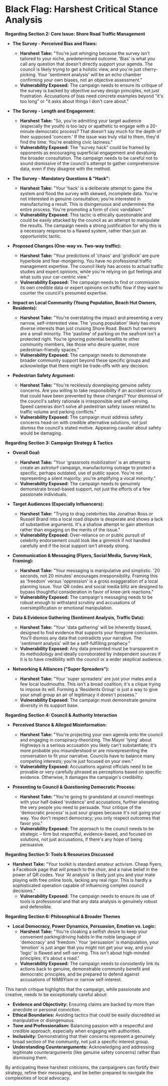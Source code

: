 # Black Flag: Harshest Critical Stance Analysis

**Regarding Section 2: Core Issue: Shore Road Traffic Management**

*   **The Survey - Perceived Bias and Flaws:**
    *   **Harshest Take:** "You're just whinging because the survey isn't tailored to your niche, predetermined outcome. 'Bias' is what you call any question that doesn't directly support your agenda. The council is likely trying to get a holistic view, and you're just cherry-picking. Your 'sentiment analysis' will be an echo chamber confirming your own biases, not an objective assessment."
    *   **Vulnerability Exposed:** The campaign needs to ensure its critique of the survey is backed by objective survey design principles, not just frustration. Accusations of bias need concrete examples beyond "it's too long" or "it asks about things I don't care about."

*   **The Survey - Length and Engagement:**
    *   **Harshest Take:** "So, you're admitting your target audience (especially the youth) is too lazy or apathetic to engage with a 20-minute democratic process? That doesn't say much for the depth of their supposed 'concern.' If the issue was truly vital to them, they'd find the time. You're enabling civic laziness."
    *   **Vulnerability Exposed:** The "survey hack" could be framed by opponents as encouraging superficial engagement and devaluing the broader consultation. The campaign needs to be careful not to sound dismissive of the council's attempt to gather comprehensive data, even if they disagree with the method.

*   **The Survey - Mandatory Questions & "Hack":**
    *   **Harshest Take:** "Your 'hack' is a deliberate attempt to game the system and flood the survey with skewed, incomplete data. You're not interested in genuine consultation; you're interested in manufacturing a result. This is disingenuous and undermines the entire process. You're promoting a form of civic vandalism."
    *   **Vulnerability Exposed:** This tactic is ethically questionable and could be easily attacked by the council as an attempt to manipulate the results. The campaign needs a strong justification for why this is a necessary response to a flawed system, rather than just an opportunistic tactic.

*   **Proposed Changes (One-way vs. Two-way traffic):**
    *   **Harshest Take:** "Your predictions of 'chaos' and 'gridlock' are pure hyperbole and fear-mongering. You have no professional traffic management expertise. The council likely has access to actual traffic studies and expert opinions, while you're relying on gut feelings and what suits your car-centric view."
    *   **Vulnerability Exposed:** The campaign needs to find or commission its own credible data or expert opinions on traffic flow if they want to counter the council's presumed expertise.

*   **Impact on Local Community (Young Population, Beach Hut Owners, Residents):**
    *   **Harshest Take:** "You're overstating the impact and presenting a very narrow, self-interested view. The 'young population' likely has more diverse interests than just cruising Shore Road. Beach hut owners are a small minority. The 'pastime' of parking on the seafront isn't a protected right. You're ignoring potential benefits to other community members, like those who desire quieter, more pedestrian-friendly spaces."
    *   **Vulnerability Exposed:** The campaign needs to demonstrate broader community support beyond these specific groups and acknowledge that there might be trade-offs with any decision.

*   **Pedestrian Safety Argument:**
    *   **Harshest Take:** "You're recklessly downplaying genuine safety concerns. Are you willing to take responsibility if an accident occurs that could have been prevented by these changes? Your dismissal of the council's safety rationale is irresponsible and self-serving. Speed cameras don't solve all pedestrian safety issues related to traffic volume and parking conflicts."
    *   **Vulnerability Exposed:** The campaign must address safety concerns head-on with credible alternative solutions, not just dismiss the council's stated motive. Appearing cavalier about safety would be damaging.

**Regarding Section 3: Campaign Strategy & Tactics**

*   **Overall Goal:**
    *   **Harshest Take:** "Your 'grassroots mobilization' is an attempt to create an astroturf campaign, manufacturing outrage to protect a specific, perhaps outdated, use of public space. You're not representing a silent majority; you're amplifying a vocal minority."
    *   **Vulnerability Exposed:** The campaign needs to genuinely demonstrate broad-based support, not just the efforts of a few passionate individuals.

*   **Target Audiences (Especially Influencers):**
    *   **Harshest Take:** "Trying to drag celebrities like Jonathan Ross or Russell Brand into a local road dispute is desperate and shows a lack of substantive arguments. It's a shallow attempt to gain attention rather than engaging on the merits of the issue."
    *   **Vulnerability Exposed:** Over-reliance on or public pursuit of celebrity endorsement could look like a gimmick if not handled carefully and if the local support isn't already strong.

*   **Communication & Messaging (Flyers, Social Media, Survey Hack, Framing):**
    *   **Harshest Take:** "Your messaging is manipulative and simplistic. '20 seconds, not 20 minutes' encourages irresponsibility. Framing this as 'freedom' versus 'oppression' is a gross exaggeration of a local planning issue. Your QR codes and social media blitz are designed to bypass thoughtful consideration in favor of knee-jerk reactions."
    *   **Vulnerability Exposed:** The campaign's messaging needs to be robust enough to withstand scrutiny and accusations of oversimplification or emotional manipulation.

*   **Data & Evidence Gathering (Sentiment Analysis, Traffic Data):**
    *   **Harshest Take:** "Your 'data gathering' will be inherently biased, designed to find evidence that supports your foregone conclusion. You'll dismiss any data that contradicts your narrative. The 'sentiment analysis' will be a self-fulfilling prophecy."
    *   **Vulnerability Exposed:** Any data presented must be transparent in its methodology and ideally corroborated by independent sources if it is to have credibility with the council or a wider skeptical audience.

*   **Networking & Alliances ("Super Spreaders"):**
    *   **Harshest Take:** "Your 'super spreaders' are just your mates and a few local loudmouths. This isn't a broad coalition; it's a clique trying to impose its will. Forming a 'Residents Group' is just a way to give your small group an air of legitimacy it doesn't possess."
    *   **Vulnerability Exposed:** The campaign must demonstrate genuine diversity in its support base.

**Regarding Section 4: Council & Authority Interaction**

*   **Perceived Stance & Alleged Misinformation:**
    *   **Harshest Take:** "You're projecting your own agenda onto the council and engaging in conspiracy-theorizing. The Mayor 'lying' about Highways is a serious accusation you likely can't substantiate; it's more probable you misunderstood or are misrepresenting the conversation to fit your narrative. Councils have to balance many competing interests; you're just focused on your own."
    *   **Vulnerability Exposed:** Accusations against officials need to be provable or very carefully phrased as perceptions based on specific evidence. Otherwise, it damages the campaign's credibility.

*   **Presenting to Council & Questioning Democratic Process:**
    *   **Harshest Take:** "You're going to grandstand at council meetings with your half-baked 'evidence' and accusations, further alienating the very people you need to persuade. Your critique of the 'democratic process' is just sour grapes because it's not going your way. You don't respect democracy; you only respect outcomes that favor you."
    *   **Vulnerability Exposed:** The approach to the council needs to be strategic – firm but respectful, evidence-based, and focused on solutions, not just accusations, if there's any hope of being persuasive.

**Regarding Section 5: Tools & Resources Discussed**

*   **Harshest Take:** "Your toolkit is standard amateur activism. Cheap flyers, a Facebook page that will preach to the choir, and a naive belief in the power of QR codes. Your 'AI analysis' is likely just you and your mate playing with free online tools, lacking any real rigor. This is hardly a sophisticated operation capable of influencing complex council decisions."
    *   **Vulnerability Exposed:** The campaign needs to ensure its use of tools is professional and that any data analysis is genuinely robust and defensible.

**Regarding Section 6: Philosophical & Broader Themes**

*   **Local Democracy, Power Dynamics, Persuasion, Emotion vs. Logic:**
    *   **Harshest Take:** "You're cloaking a selfish desire to keep your convenient parking/driving habits in the noble language of 'democracy' and 'freedom.' Your 'persuasion' is manipulation, your 'emotion' is just anger that you might not get your way, and your 'logic' is flawed and self-serving. This isn't about high-minded principles; it's about a road."
    *   **Vulnerability Exposed:** The campaign needs to consistently link its actions back to genuine, demonstrable community benefit and democratic principles, and be prepared to defend against accusations of NIMBYism or narrow self-interest.

This harsh critique highlights that the campaign, while passionate and creative, needs to be exceptionally careful about:
*   **Evidence and Objectivity:** Ensuring claims are backed by more than anecdote or personal conviction.
*   **Ethical Boundaries:** Avoiding tactics that could be easily discredited as manipulative or disingenuous.
*   **Tone and Professionalism:** Balancing passion with a respectful and credible approach, especially when engaging with authorities.
*   **Inclusivity:** Demonstrating that their concerns represent a genuinely broad section of the community, not just a specific interest group.
*   **Understanding Counterarguments:** Acknowledging and addressing legitimate counterarguments (like genuine safety concerns) rather than dismissing them.

By anticipating these harshest criticisms, the campaigners can fortify their strategy, refine their messaging, and be better prepared to navigate the complexities of local advocacy.
